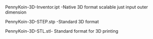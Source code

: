 PennyKoin-3D-Inventor.ipt -Native 3D format scalable just input outer dimension

PennyKoin-3D-STEP.stp  -Standard 3D format

PennyKoin-3D-STL.stl- Standard format for 3D printing
